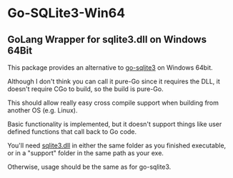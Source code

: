 # Go-SQLite3-Win64
## GoLang Wrapper for sqlite3.dll on Windows 64Bit

This package provides an alternative to [go-sqlite3](https://github.com/mattn/go-sqlite3) on Windows 64bit.

Although I don't think you can call it pure-Go since it requires the DLL, it doesn't require CGo to build, so the build is pure-Go.

This should allow really easy cross compile support when building from another OS (e.g. Linux).

Basic functionality is implemented, but it doesn't support things like user defined functions that call back to Go code.

You'll need [sqlite3.dll](https://sqlite.org/download.html) in either the same folder as you finished executable, or in a "support" folder in the same path as your exe.

Otherwise, usage should be the same as for go-sqlite3.
